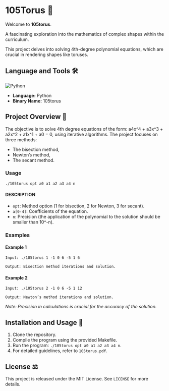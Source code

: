 # 105Torus 🍩

Welcome to **105torus**.

A fascinating exploration into the mathematics of complex shapes within the curriculum.

This project delves into solving 4th-degree polynomial equations, which are crucial in rendering shapes like toruses.

## Language and Tools 🛠️

![Python](https://img.shields.io/badge/Python-3776AB?style=for-the-badge&logo=python&logoColor=white)

- **Language:** Python
- **Binary Name:** 105torus

## Project Overview 📜

The objective is to solve 4th degree equations of the form: a4x^4 + a3x^3 + a2x^2 + a1x^1 + a0 = 0, using iterative algorithms. The project focuses on three methods:

- The bisection method,
- Newton’s method,
- The secant method.

### Usage

`./105torus opt a0 a1 a2 a3 a4 n`


#### DESCRIPTION
- `opt`: Method option (1 for bisection, 2 for Newton, 3 for secant).
- `a[0-4]`: Coefficients of the equation.
- `n`: Precision (the application of the polynomial to the solution should be smaller than 10^-n).

### Examples

#### Example 1

`Input: ./105torus 1 -1 0 6 -5 1 6`<br>

`Output: Bisection method iterations and solution.`<br>

#### Example 2

`Input: ./105torus 2 -1 0 6 -5 1 12`<br>

`Output: Newton’s method iterations and solution.`<br>


*Note: Precision in calculations is crucial for the accuracy of the solution.*

## Installation and Usage 💾

1. Clone the repository.
2. Compile the program using the provided Makefile.
3. Run the program: `./105torus opt a0 a1 a2 a3 a4 n`.
4. For detailed guidelines, refer to `105torus.pdf`.

## License ⚖️

This project is released under the MIT License. See `LICENSE` for more details.
